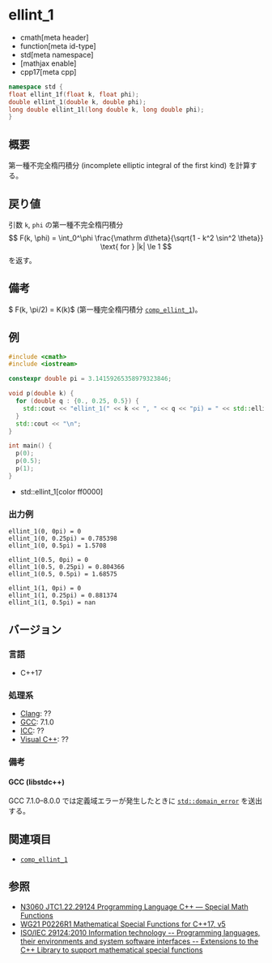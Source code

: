 # ellint_1
* cmath[meta header]
* function[meta id-type]
* std[meta namespace]
* [mathjax enable]
* cpp17[meta cpp]

```cpp
namespace std {
float ellint_1f(float k, float phi);
double ellint_1(double k, double phi);
long double ellint_1l(long double k, long double phi);
}
```

## 概要
第一種不完全楕円積分 (incomplete elliptic integral of the first kind) を計算する。


## 戻り値
引数 `k`, `phi` の第一種不完全楕円積分
$$
F(k, \phi) = \int_0^\phi \frac{\mathrm d\theta}{\sqrt{1 - k^2 \sin^2 \theta}} \text{ for } |k| \le 1
$$
を返す。


## 備考
$ F(k, \pi/2) = K(k)$ (第一種完全楕円積分 [`comp_ellint_1`](comp_ellint_1.md))。


## 例
```cpp example
#include <cmath>
#include <iostream>

constexpr double pi = 3.14159265358979323846;

void p(double k) {
  for (double q : {0., 0.25, 0.5}) {
    std::cout << "ellint_1(" << k << ", " << q << "pi) = " << std::ellint_1(k, q * pi) << "\n";
  }
  std::cout << "\n";
}

int main() {
  p(0);
  p(0.5);
  p(1);
}
```
* std::ellint_1[color ff0000]

### 出力例
```
ellint_1(0, 0pi) = 0
ellint_1(0, 0.25pi) = 0.785398
ellint_1(0, 0.5pi) = 1.5708

ellint_1(0.5, 0pi) = 0
ellint_1(0.5, 0.25pi) = 0.804366
ellint_1(0.5, 0.5pi) = 1.68575

ellint_1(1, 0pi) = 0
ellint_1(1, 0.25pi) = 0.881374
ellint_1(1, 0.5pi) = nan

```


## バージョン
### 言語
- C++17

### 処理系
- [Clang](/implementation.md#clang): ??
- [GCC](/implementation.md#gcc): 7.1.0
- [ICC](/implementation.md#icc): ??
- [Visual C++](/implementation.md#visual_cpp): ??


### 備考
#### GCC (libstdc++)
GCC 7.1.0–8.0.0 では定義域エラーが発生したときに [`std::domain_error`](/reference/stdexcept.md) を送出する。


## 関連項目
* [`comp_ellint_1`](comp_ellint_1.md)


## 参照
- [N3060 JTC1.22.29124 Programming Language C++ — Special Math Functions](http://www.open-std.org/jtc1/sc22/wg21/docs/papers/2010/n3060.pdf)
- [WG21 P0226R1 Mathematical Special Functions for C++17, v5](https://isocpp.org/files/papers/P0226R1.pdf)
- [ISO/IEC 29124:2010 Information technology -- Programming languages, their environments and system software interfaces -- Extensions to the C++ Library to support mathematical special functions](https://www.iso.org/standard/50511.html)
